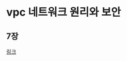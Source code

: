# vpc 네트워크 원리와 보안
## 7장
[링크](https://marinesnow34.notion.site/4-31a3d891a800495fb53ec861eb629069?pvs=4)
